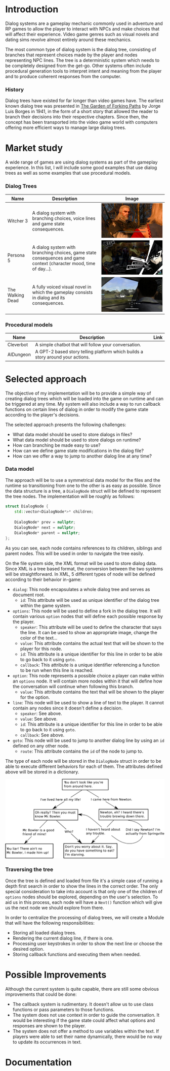 # Introduction

Dialog systems are a gameplay mechanic commonly used in adventure and RP games to allow the player to interact with NPCs and make choices that will affect their experience. Video game genres such as visual novels and dating sims revolve almost entirely around these mechanics.

The most common type of dialog system is the dialog tree, consisting of branches that represent choices made by the player and nodes representing NPC lines. The tree is a deterministic system which needs to be completely designed from the get-go. Other systems often include procedural generation tools to interpret intent and meaning from the player and to produce coherent responses from the computer.

### History

Dialog trees have existed for far longer than video games have. The earliest known dialog tree was presented in [The Garden of Forking Paths](https://en.wikipedia.org/wiki/The_Garden_of_Forking_Paths) by Jorge Luis Borges in 1941, in the form of a short story that allowed the reader to branch their decisions into their respective chapters. Since then, the concept has been transported into the video game world with computers offering more efficient ways to manage large dialog trees.



# Market study

A wide range of games are using dialog systems as part of the gameplay experience. In this list, I will include some good examples that use dialog trees as well as some examples that use procedural models.

### Dialog Trees

| Name             | Description                                                  | Image                                                        |
| ---------------- | ------------------------------------------------------------ | ------------------------------------------------------------ |
| Witcher 3        | A dialog system with branching choices, voice lines and game state consequences. | <img src="https://github.com/OCA99/ResearchProject-Dialog/blob/master/docs/images/witcher.jpg?raw=true" style="zoom:100%;" /> |
| Persona 5        | A dialog system with branching choices, game state consequences and game context (character mood, time of day...). | <img src="https://github.com/OCA99/ResearchProject-Dialog/blob/master/docs/images/persona.jpg?raw=true" style="zoom:100%;" /> |
| The Walking Dead | A fully voiced visual novel in which the gameplay consists in dialog and its consequences. | <img src="https://github.com/OCA99/ResearchProject-Dialog/blob/master/docs/images/twd.jpg?raw=true" style="zoom:100%;" /> |

### Procedural models

| Name      | Description                                                  | Link                           |
| --------- | ------------------------------------------------------------ | ------------------------------ |
| Cleverbot | A simple chatbot that will follow your conversation.         | [](https://www.cleverbot.com/) |
| AIDungeon | A GPT-2 based story telling platform which builds a story around your actions. | [](https://play.aidungeon.io/) |



# Selected approach

The objective of my implementation will be to provide a simple way of creating dialog trees which will be loaded into the game on runtime and can be triggered at any time. My system will also include a way to run callback functions on certain lines of dialog in order to modify the game state according to the player's decisions.

The selected approach presents the following challenges:

- What data model should be used to store dialogs in files?
- What data model should be used to store dialogs on runtime?
- How can branching be made easy to use?
- How can we define game state modifications in the dialog file?
- How can we offer a way to jump to another dialog line at any time?

### Data model

The approach will be to use a symmetrical data model for the files and the runtime so transitioning from one to the other is as easy as possible. Since the data structure is a tree, a ```DialogNode``` struct will be defined to represent the tree nodes. The implementation will be roughly as follows:

````c++
struct DialogNode {
	std::vector<DialogNode*>* children;

	DialogNode* prev = nullptr;
	DialogNode* next = nullptr;
	DialogNode* parent = nullptr;
};
````

As you can see, each node contains references to its children, siblings and parent nodes. This will be used in order to navigate the tree easily.

On the file system side, the XML format will be used to store dialog data. Since XML is a tree based format, the conversion between the two systems will be straightforward. In XML, 5 different types of node will be defined according to their behavior in-game:

- ````dialog````: This node encapsulates a whole dialog tree and serves as document root.
  - ````id````: This attribute will be used as unique identifier of the dialog tree within the game system.
- ````options````: This node will be used to define a fork in the dialog tree. It will contain various ```option``` nodes that will define each possible response by the player.
  - ````speaker````: This attribute will be used to define the character that says the line. It can be used to show an appropriate image, change the color of the text...
  - ````value````: This attribute contains the actual text that will be shown to the player for this node.
  - ````id````: This attribute is a unique identifier for this line in order to be able to go back to it using ``goto``.
  - ````callback````: This attribute is a unique identifier referencing a function to be run when this line is reached.
- ````option````: This node represents a possible choice a player can make within an ````options```` node. It will contain more nodes within it that will define how the conversation will continue when following this branch.
  - ````value````: This attribute contains the text that will be shown to the player for the option.
- ````line````: This node will be used to show a line of text to the player. It cannot contain any nodes since it doesn't define a decision.
  - ```speaker```: See above.
  - ```value```: See above.
  - ````id````: This attribute is a unique identifier for this line in order to be able to go back to it using ``goto``.
  - ````callback````: See above.
- ```goto```: This node will be used to jump to another dialog line by using an ``id`` defined on any other node.
  - ````route````: This attribute contains the ``id`` of the node to jump to.

The type of each node will be stored in the ````DialogNode```` struct in order to be able to execute different behaviors for each of them. The attributes defined above will be stored in a dictionary.

![](https://github.com/OCA99/ResearchProject-Dialog/blob/master/docs/images/tree.png?raw=true)

### Traversing the tree

Once the tree is defined and loaded from file it's a simple case of running a depth first search in order to show the lines in the correct order. The only special consideration to take into account is that only one of the children of ````options```` nodes should be explored, depending on the user's selection. To aid us in this process, each node will have a ````Next()```` function which will give us the next node we should explore from there.

In order to centralize the processing of dialog trees, we will create a Module that will have the following responsibilities:

- Storing all loaded dialog trees.
- Rendering the current dialog line, if there is one.
- Processing user keystrokes in order to show the next line or choose the desired option.
- Storing callback functions and executing them when needed.



# Possible Improvements

Although the current system is quite capable, there are still some obvious improvements that could be done:

- The callback system is rudimentary. It doesn't allow us to use class functions or pass parameters to those functions.
- The system does not use context in order to guide the conversation. It would be interesting if the game state could affect what options and responses are shown to the player.
- The system does not offer a method to use variables within the text. If players were able to set their name dynamically, there would be no way to update its occurrences in text.

# Documentation

[0]: https://en.wikipedia.org/wiki/Dialogue_tree	"Dialogue Tree"
[1]: https://www.reddit.com/r/truegaming/comments/78vfsa/dialogue_systems_in_games/	"Dialogue systems in games"
[2]: https://www.youtube.com/watch?v=0hMiPBe_VRc	"Dialogue Systems in Double Fine Games"

